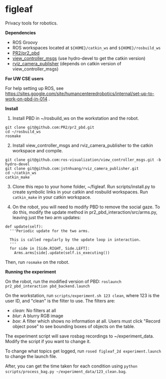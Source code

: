 figleaf
=======

Privacy tools for robotics.

**Dependencies**

* ROS Groovy
* ROS workspaces located at `${HOME}/catkin_ws` and `${HOME}/rosbuild_ws`
* [PR2/pr2_pbd](https://github.com/PR2/pr2_pbd)
* [view_controller_msgs](https://github.com/ros-visualization/view_controller_msgs) (use hydro-devel to get the catkin version)
* [rviz_camera_publisher](https://github.com/jstnhuang/rviz_camera_publisher) (depends on catkin version of view_controller_msgs)

**For UW CSE users**

For help setting up ROS, see https://sites.google.com/site/humancenteredrobotics/internal/set-up-to-work-on-pbd-in-014 .

**Install**

1. Install PBD in ~/rosbuild_ws on the workstation and the robot.

  ```
  git clone git@github.com:PR2/pr2_pbd.git
  cd ~/rosbuild_ws
  rosmake
  ```

2. Install view_controller_msgs and rviz_camera_publisher to the catkin workspace and compile.
  ```
  git clone git@github.com:ros-visualization/view_controller_msgs.git -b hydro-devel
  git clone git@github.com:jstnhuang/rviz_camera_publisher.git
  cd ~/catkin_ws
  catkin_make
  ```

3. Clone this repo to your home folder, ~/figleaf. Run scripts/install.py to create symbolic links in your catkin and rosbuild workspaces. Run `catkin_make` in your catkin workspace.

4. On the robot, you will need to modify PBD to remove the social gaze. To do this, modify the update method in pr2_pbd_interaction/src/arms.py, leaving just the two arm updates:
  ```
  def update(self):
    '''Periodic update for the two arms.

    This is called regularly by the update loop in interaction.
    '''
    for side in [Side.RIGHT, Side.LEFT]:
      Arms.arms[side].update(self.is_executing())
  ```

  Then, run `rosmake` on the robot.

**Running the experiment**

On the robot, run the modified version of PBD: `roslaunch pr2_pbd_interaction pbd_backend.launch`

On the workstation, run `scripts/experiment.sh 123 clean`, where 123 is the user ID, and "clean" is the filter to use. The filters are:
* *clean*: No filters at all
* *blur*: A blurry RGB image
* *box*: A filter which shows no information at all. Users must click "Record object pose" to see bounding boxes of objects on the table.

The experiment script will save rosbag recordings to ~/experiment_data. Modify the script if you want to change it.

To change what topics get logged, run `rosed figleaf_2d experiment.launch` to change the launch file.

After, you can get the time taken for each condition using `python scripts/process_bag.py ~/experiment_data/123_clean.bag`.
